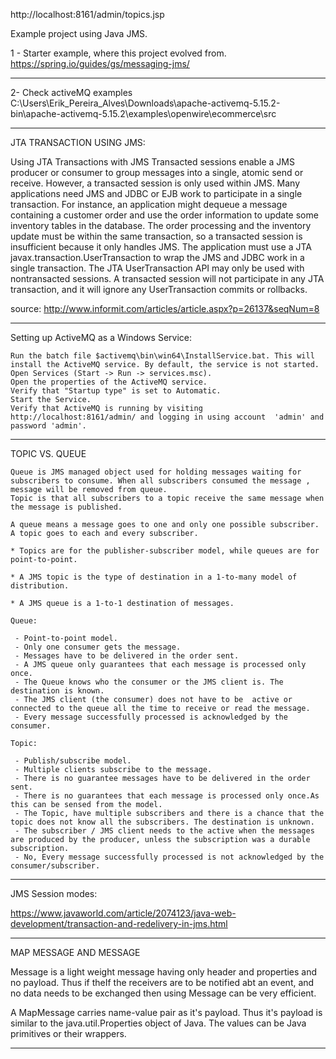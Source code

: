 http://localhost:8161/admin/topics.jsp


Example project using Java JMS.

1 - Starter example, where this project evolved from.
https://spring.io/guides/gs/messaging-jms/

----------------------------------------------------------------------------------------

2- Check activeMQ examples
C:\Users\Erik_Pereira_Alves\Downloads\apache-activemq-5.15.2-bin\apache-activemq-5.15.2\examples\openwire\ecommerce\src

----------------------------------------------------------------------------------------
JTA TRANSACTION USING JMS:

Using JTA Transactions with JMS
Transacted sessions enable a JMS producer or consumer to group messages into a single, atomic send or receive. However, a transacted session is only used within JMS. Many applications need JMS and JDBC or EJB work to participate in a single transaction. For instance, an application might dequeue a message containing a customer order and use the order information to update some inventory tables in the database. The order processing and the inventory update must be within the same transaction, so a transacted session is insufficient because it only handles JMS. The application must use a JTA javax.transaction.UserTransaction to wrap the JMS and JDBC work in a single transaction.
The JTA UserTransaction API may only be used with nontransacted sessions. A transacted session will not participate in any JTA transaction, and it will ignore any UserTransaction commits or rollbacks.

source: http://www.informit.com/articles/article.aspx?p=26137&seqNum=8


----------------------------------------------------------------------------------------
Setting up ActiveMQ as a Windows Service:

    Run the batch file $activemq\bin\win64\InstallService.bat. This will install the ActiveMQ service. By default, the service is not started.
    Open Services (Start -> Run -> services.msc).
    Open the properties of the ActiveMQ service.
    Verify that "Startup type" is set to Automatic.
    Start the Service.
    Verify that ActiveMQ is running by visiting http://localhost:8161/admin/ and logging in using account  'admin' and password 'admin'.


----------------------------------------------------------------------------------------
TOPIC VS. QUEUE

    Queue is JMS managed object used for holding messages waiting for subscribers to consume. When all subscribers consumed the message , message will be removed from queue.
    Topic is that all subscribers to a topic receive the same message when the message is published.

    A queue means a message goes to one and only one possible subscriber. A topic goes to each and every subscriber.

    * Topics are for the publisher-subscriber model, while queues are for point-to-point.

    * A JMS topic is the type of destination in a 1-to-many model of distribution.

    * A JMS queue is a 1-to-1 destination of messages.

    Queue:

     - Point-to-point model.
     - Only one consumer gets the message.
     - Messages have to be delivered in the order sent.
     - A JMS queue only guarantees that each message is processed only once.
     - The Queue knows who the consumer or the JMS client is. The destination is known.
     - The JMS client (the consumer) does not have to be  active or connected to the queue all the time to receive or read the message.
     - Every message successfully processed is acknowledged by the consumer.

    Topic:

     - Publish/subscribe model.
     - Multiple clients subscribe to the message.
     - There is no guarantee messages have to be delivered in the order sent.
     - There is no guarantees that each message is processed only once.As this can be sensed from the model.
     - The Topic, have multiple subscribers and there is a chance that the topic does not know all the subscribers. The destination is unknown.
     - The subscriber / JMS client needs to the active when the messages are produced by the producer, unless the subscription was a durable subscription.
     - No, Every message successfully processed is not acknowledged by the consumer/subscriber.


--------------------------------------------------------------------------------------------------
JMS Session modes:

https://www.javaworld.com/article/2074123/java-web-development/transaction-and-redelivery-in-jms.html


---------------------------------------------------------------------------------------------------
MAP MESSAGE  AND MESSAGE

Message is a light weight message having only header and properties and no payload.
Thus if theIf the receivers are to be notified abt an event, and no data needs to be exchanged then using Message can be very efficient.


A MapMessage carries name-value pair as it's payload. Thus it's payload is similar to the java.util.Properties object of Java. The values can be Java primitives or their wrappers.

---------------------------------------------------------------------------------------------------